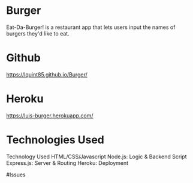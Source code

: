 # Burger
Eat-Da-Burger! is a restaurant app that lets users input the names of burgers they'd like to eat.

# Github
 https://lquint85.github.io/Burger/

 # Heroku

 https://luis-burger.herokuapp.com/


# Technologies Used
Technology Used
HTML/CSS/Javascript
Node.js: Logic & Backend Script
Express.js: Server & Routing
Heroku: Deployment

#Issues